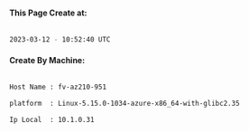 
   
#### This Page Create at:

```bash

2023-03-12 - 10:52:40 UTC

```

#### Create By Machine:

```bash

Host Name : fv-az210-951

platform  : Linux-5.15.0-1034-azure-x86_64-with-glibc2.35

Ip Local  : 10.1.0.31

```

